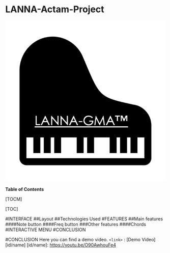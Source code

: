 # LANNA-Actam-Project

![](https://github.com/giuris/LANNA-Actam-Project/blob/main/screenshots/logo.png)

**Table of Contents**

[TOCM]

[TOC]

#INTERFACE
##Layout
##Technologies Used
#FEATURES
##Main features
####Note button
####Freq button
###Other features
####Chords
#INTERACTIVE MENU
#CONCLUSION

#CONCLUSION
Here you can find a demo video.
`<link>` : [Demo Video][id/name] 
[id/name]: https://youtu.be/O90AwhouFe4
